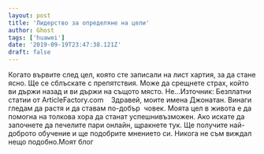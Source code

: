 ```yaml
---
layout: post
title: 'Лидерство за определяне на цели'
author: Ghost
tags: ['huawei']
date: '2019-09-19T23:47:38.121Z'
draft: false
---
```


Когато вървите след цел, която сте записали на лист хартия, за да стане ясно. Ще се сблъскате с препятствия. Може да срещнете страх, който ви държи назад и ви държи на същото място. Не...Източник: Безплатни статии от ArticleFactory.com    Здравей, моите имена Джонатан. Винаги гледам да растя и да ставам по-добър  човек. Моята цел в живота е да помогна на толкова хора да станат успешнивъзможен. Ако искате да започнете да печелите пари онлайн, щракнете тук. Ще получите най-доброто обучение и ще подобрите мнението си. Никога не съм виждал нещо подобно.Моят блог
